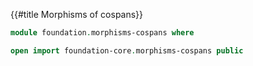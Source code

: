 {{#title  Morphisms of cospans}}

```agda
module foundation.morphisms-cospans where

open import foundation-core.morphisms-cospans public
```
